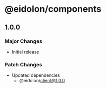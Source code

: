 # @eidolon/components

## 1.0.0

### Major Changes

- Initial release

### Patch Changes

- Updated dependencies
  - @eidolon/client@1.0.0
